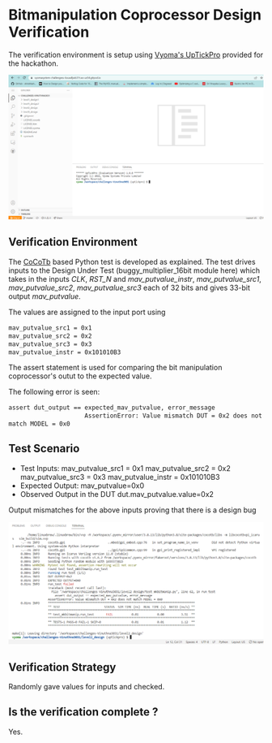 # Bitmanipulation Coprocessor Design Verification

The verification environment is setup using [Vyoma's UpTickPro](https://vyomasystems.com) provided for the hackathon.

![](https://github.com/vyomasystems-lab/challenges-Vinuthna3031/blob/master/vyoma.png)

## Verification Environment

The [CoCoTb](https://www.cocotb.org/) based Python test is developed as explained. The test drives inputs to the Design Under Test (buggy_multiplier_16bit module here) which takes in the inputs *CLK*, *RST_N* and *mav_putvalue_instr*, *mav_putvalue_src1*, *mav_putvalue_src2*, *mav_putvalue_src3* each of 32 bits and gives 33-bit output *mav_putvalue*.

The values are assigned to the input port using 
```
mav_putvalue_src1 = 0x1
mav_putvalue_src2 = 0x2
mav_putvalue_src3 = 0x3
mav_putvalue_instr = 0x101010B3
```
The assert statement is used for comparing the bit manipulation coprocessor's outut to the expected value.

The following error is seen:
```
assert dut_output == expected_mav_putvalue, error_message
                     AssertionError: Value mismatch DUT = 0x2 does not match MODEL = 0x0
```
## Test Scenario 

- Test Inputs: 
    mav_putvalue_src1 = 0x1
    mav_putvalue_src2 = 0x2
    mav_putvalue_src3 = 0x3
    mav_putvalue_instr = 0x101010B3
- Expected Output: mav_putvalue=0x0
- Observed Output in the DUT dut.mav_putvalue.value=0x2

Output mismatches for the above inputs proving that there is a design bug


![](https://github.com/vyomasystems-lab/challenges-Vinuthna3031/blob/master/level2_design/bitmanipulation_failedcase.png)

## Verification Strategy
Randomly gave values for inputs and checked.

## Is the verification complete ?
Yes.

